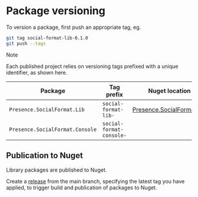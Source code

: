 # Package versioning

To version a package, first push an appropriate tag, eg.

```bash
git tag social-format-lib-0.1.0
git push --tags
```

> [!NOTE]
> Each published project relies on versioning tags prefixed with a unique identifier, as shown here.

| Package                         | Tag prefix               | Nuget location                                                                         |
| ------------------------------- | ------------------------ | -------------------------------------------------------------------------------------- |
| `Presence.SocialFormat.Lib`     | `social-format-lib-`     | [Presence.SocialFormat.Lib](https://www.nuget.org/packages/Presence.SocialFormat.Lib/) |
| `Presence.SocialFormat.Console` | `social-format-console-` |                                                                                        |

## Publication to Nuget

Library packages are published to Nuget.

Create a [release](https://github.com/instantiator/presence/releases) from the main branch, specifying the latest tag you have applied, to trigger build and publication of packages to Nuget.
